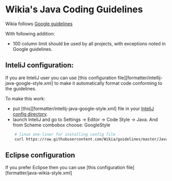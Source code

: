 # Wikia's Java Coding Guidelines

Wikia follows [Google guidelines](https://google-styleguide.googlecode.com/svn/trunk/javaguide.html)

With following addition:
 - 100 column limit should be used by all projects, with exceptions noted in Google guidelines.


## InteliJ configuration:

If you are InteliJ user you can use [this configuration file][formatter/intellij-java-google-style.xml] to make it automatically format code conforming to the guidelines.

To make this work:
 - put [this][formatter/intellij-java-google-style.xml] file in your [InteliJ config directory](https://intellij-support.jetbrains.com/entries/23358108-Directories-used-by-the-IDE-to-store-settings-caches-plugins-and-logs).
 - launch InteliJ and go to Settings -> Editor -> Code Style -> Java. And from Scheme combobox choose: GoogleStyle

```bash
	# linux one-liner for installing config file
	curl https://raw.githubusercontent.com/Wikia/guidelines/master/Java/formatter/intellij-java-google-style.xml -o ~/.IntelliJIdea14/config/codestyles/intelij-java-google-style.xml
```


## Eclipse configuration

If you prefer Eclipse then you can use [this configuration file][formatter/java-wikia-style.xml]
